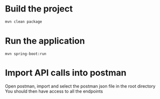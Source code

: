 # Build the project
```bash 
mvn clean package
```

# Run the application
```
mvn spring-boot:run
```

# Import API calls into postman

Open postman, import and select the postman 
json file in the root directory 
You should then have access to all the endpoints